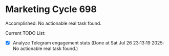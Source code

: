 # Marketing Cycle 698

Accomplished: No actionable real task found.

Current TODO List:

- [x] Analyze Telegram engagement stats  (Done at Sat Jul 26 23:13:19 2025: No actionable real task found.)